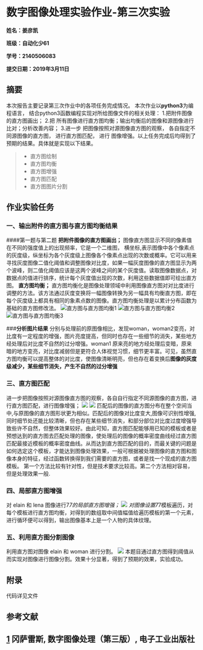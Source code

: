﻿
# 数字图像处理实验作业-第三次实验

**姓名：姜彦凯**

**班级：自动化少61**

**学号：2140506083**

**提交日期：2019年3月11日**


## 摘要

本次报告主要记录第三次作业中的各项任务完成情况。 本次作业以**python3**为编程语言，
结合python3函数编程实现对所给图像文件的相关处理： 1.把附件图像的直方图画出； 2.把
所有图像进行直方图均衡；输出均衡后的图像和源图像进行比对；分析改善内容； 3.进一步
把图像按照对源图像直方图的观察， 各自指定不同源图像的直方图， 进行直方图匹配， 进行
图像增强。以上任务完成后均得到了预期的结果。具体就是实现以下结果。
> * 直方图绘制
> * 直方图均衡
> * 直方图增强
> * 直方图匹配
> * 直方图图片分割

## 作业实验任务 

### 一、输出附件的直方图与直方图均衡结果
####第一题与第二题
**把附件图像的直方图画出；**
    图像直方图显示不同的像素值在不同的强度值上的出现频率，它是一个二维图， 横坐标,表示图像中各个像素点的灰度级，纵坐标为各个灰度级上图像各个像素点出现的次数或概率。它可以用来寻找灰度图像二值化阈值和调整图像对比度，如果一幅灰度图像的直方图显示为两个波峰，则二值化阈值应该是这两个波峰之间的某个灰度值。读取图像数据点，对数据点的值进行排序，统计每个灰度值出现的次数，利用这些数据值即可绘出直方图。
**直方图均衡；**
直方图均衡化是图像处理领域中利用图像直方图对对比度进行调整的方法。该方法通过灰度变换将一幅图像转换为另一幅具有均衡直方图，即在每个灰度级上都具有相同的象素点数的图像。直方图均衡处理是以累计分布函数为基础的直方图修改法。
![直方图与直方图均衡1][1]
![直方图与直方图均衡2][2]
![直方图与直方图均衡3][3]

###**分析图片结果** 
分别与处理前的原图像相比，发现woman，woman2变亮，对比度有一定程度的增强，图片亮度提高，但同时也存在一些细节的消失，某些地方经处理后对比度不自然的过分增强。woman1 原来亮的地方经处理后变暗，原来暗的地方变亮，对比度减弱但是更符合人体视觉习惯，细节更丰富。可见，虽然直方图均衡可以提高整体的对比度，使图像清晰明亮，但也存在着变换后**图像的灰度级减少，某些细节消失，产生不自然的过分增强**

### 三、直方图匹配

进一步把图像按照对源图像直方图的观察，各自自行指定不同源图像的直方图，进行直方图匹配，进行图像增强；
![][4]
![][5]
匹配后的图像的直方图分布在整个空间当中,与原图像的直方图形状更为相似。匹配后的图像对比度变大,图像可识别性增强,同时细节处还能比较清晰，但也存在某些细节消失，和部分部位对比度过度增强导致些许不自然，但整体效果较好。由此可知，直方图匹配能够用已知的模板或者是预想达到的直方图去匹配处理的图像，使处理后的图像的概率密度曲线经过直方图匹配最接近模板的概率密度曲线。从而达到直方图匹配的目的，而最关键的问题是如何选定这个模板，才能达到图像处理效果，一般可根据被处理图像的直方图和图像本身的特征，经过函数转换得到我们需要的直方图，或者是找一个现成的直方图模板。 第一个方法比较有针对性，但是技术要求比较高。第二个方法相对容易，但是处理效果一般.

 

### 四、局部直方图增强

对 elain 和 lena 图像进行7*7的局部直方图增强；
![][6]
对图像设置7*7模板遍历，对每个模板进行直方图均衡，对得到的数组取中间值幅值给遍历模板的第一个元素，进行循环便可以得到，输出图像基本上是一个人物的具体纹理。
 

### 五、利用直方图分割图像

利用直方图对图像 elain 和 woman 进行分割。
![][7]
本题目通过直方图得到阈值从而实现对图像进行图像分割。效果十分显著，得到了预期的效果，实验成功。
 

## 附录

代码详见文件

 

## 参考文献

[1] 冈萨雷斯, 数字图像处理（第三版）, 电子工业出版社
------


  [1]: https://raw.githubusercontent.com/XJTUJYK/hw3/master/1%26%262(1).png
  [2]:https://raw.githubusercontent.com/XJTUJYK/hw3/master/1%26%262(2).png
  [3]:https://raw.githubusercontent.com/XJTUJYK/hw3/master/1%26%262(3).png
  [4]: https://raw.githubusercontent.com/XJTUJYK/hw3/master/3.1.png
  [5]: https://raw.githubusercontent.com/XJTUJYK/hw3/master/3.2.png
  [6]: https://raw.githubusercontent.com/XJTUJYK/hw3/master/pr4.png
  [7]: https://raw.githubusercontent.com/XJTUJYK/hw3/master/5.png